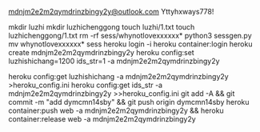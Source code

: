 mdnjm2e2m2qymdrinzbingy2y@outlook.com
Yttyhxways778!

mkdir luzhi
mkdir luzhichenggong
touch luzhi/1.txt
touch luzhichenggong/1.txt
rm -rf sess/whynotlovexxxxxx*
python3 sessgen.py
mv whynotlovexxxxxx* sess
heroku login -i
heroku container:login
heroku create mdnjm2e2m2qymdrinzbingy2y
heroku config:set luzhishichang=1200 ids_str=1 -a mdnjm2e2m2qymdrinzbingy2y

heroku config:get luzhishichang -a mdnjm2e2m2qymdrinzbingy2y >heroku_config.ini
heroku config:get ids_str -a mdnjm2e2m2qymdrinzbingy2y >>heroku_config.ini
git add -A && git commit -m "add dymcmn14sby" && git push origin dymcmn14sby
heroku container:push web -a mdnjm2e2m2qymdrinzbingy2y && heroku container:release web -a mdnjm2e2m2qymdrinzbingy2y
